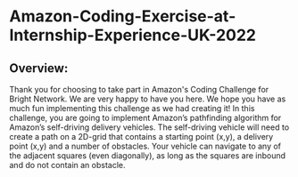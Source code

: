 # Amazon-Coding-Exercise-at-Internship-Experience-UK-2022
## Overview: 
Thank you for choosing to take part in Amazon's Coding Challenge for Bright Network. 
We are very happy to have you  here. 
We hope you have as much fun implementing this challenge as we had creating it! In this challenge, you are going to implement Amazon’s pathfinding algorithm for Amazon’s self-driving delivery vehicles.  The self-driving vehicle will need to create a path on a 2D-grid that contains a starting point (x,y), a delivery point (x,y) and a number of obstacles. Your vehicle can navigate to any of the adjacent squares (even diagonally), as long as the  squares are inbound and do not contain an obstacle.
